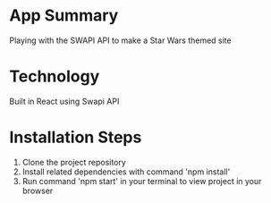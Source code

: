 
# **App Summary**

Playing with the SWAPI API to make a Star Wars themed site

# Technology

Built in React using Swapi API


# Installation Steps

1. Clone the project repository
2. Install related dependencies with command 'npm install'
3. Run command 'npm start' in your terminal to view project in your browser
